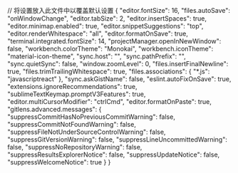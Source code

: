// 将设置放入此文件中以覆盖默认设置
{
  "editor.fontSize": 16,
  "files.autoSave": "onWindowChange",
  "editor.tabSize": 2,
  "editor.insertSpaces": true,
  "editor.minimap.enabled": true,
  "editor.snippetSuggestions": "top",
  "editor.renderWhitespace": "all",
  "editor.formatOnSave": true,
  "terminal.integrated.fontSize": 14,
  "projectManager.openInNewWindow": false,
  "workbench.colorTheme": "Monokai",
  "workbench.iconTheme": "material-icon-theme",
  "sync.host": "",
  "sync.pathPrefix": "",
  "sync.quietSync": false,
  "window.zoomLevel": 0,
  "files.insertFinalNewline": true,
  "files.trimTrailingWhitespace": true,
  "files.associations": {
    "*.js": "javascriptreact"
  },
  "sync.askGistName": false,
  "eslint.autoFixOnSave": true,
  "extensions.ignoreRecommendations": true,
  "sublimeTextKeymap.promptV3Features": true,
  "editor.multiCursorModifier": "ctrlCmd",
  "editor.formatOnPaste": true,
  "gitlens.advanced.messages": {
    "suppressCommitHasNoPreviousCommitWarning": false,
    "suppressCommitNotFoundWarning": false,
    "suppressFileNotUnderSourceControlWarning": false,
    "suppressGitVersionWarning": false,
    "suppressLineUncommittedWarning": false,
    "suppressNoRepositoryWarning": false,
    "suppressResultsExplorerNotice": false,
    "suppressUpdateNotice": false,
    "suppressWelcomeNotice": true
  }
}

